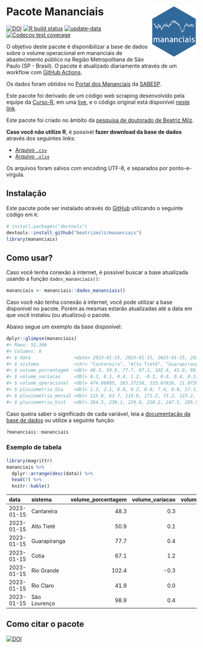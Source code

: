 
<!-- README.md is generated from README.Rmd. Please edit that file -->

# Pacote Mananciais <img src="man/figures/hexlogo.png" align="right" width = "120px"/>

<!-- badges: start -->

[![DOI](https://zenodo.org/badge/DOI/10.5281/zenodo.4733056.svg)](https://doi.org/10.5281/zenodo.4733056)
[![R build
status](https://github.com/beatrizmilz/mananciais/workflows/R-CMD-check/badge.svg)](https://github.com/beatrizmilz/mananciais/actions)
[![update-data](https://github.com/beatrizmilz/mananciais/actions/workflows/2-update_data.yaml/badge.svg)](https://github.com/beatrizmilz/mananciais/actions/workflows/2-update_data.yaml)
[![Codecov test
coverage](https://codecov.io/gh/beatrizmilz/mananciais/branch/master/graph/badge.svg)](https://codecov.io/gh/beatrizmilz/mananciais?branch=master)
<!-- badges: end -->

O objetivo deste pacote é disponibilizar a base de dados sobre o volume
operacional em mananciais de abastecimento público na Região
Metropolitana de São Paulo (SP - Brasil). O pacote é atualizado
diariamente através de um workflow com [GitHub
Actions](https://github.com/beatrizmilz/mananciais/actions).

Os dados foram obtidos no [Portal dos
Mananciais](http://mananciais.sabesp.com.br/Situacao) da
[SABESP](http://site.sabesp.com.br/site/Default.aspx).

Este pacote foi derivado de um código web scraping desenvolvido pela
equipe da [Curso-R](https://www.curso-r.com/), em uma
[live](https://youtu.be/jvZIxrMmOcQ), e o código original está
disponível [neste
link](https://github.com/curso-r/lives/blob/master/drafts/20200730_scraper_sabesp.R).

Este pacote foi criado no âmbito da [pesquisa de doutorado de Beatriz
Milz](https://beatrizmilz.github.io/tese/).

**Caso você não utilize R**, é possível **fazer download da base de
dados** através dos seguintes links:

- [Arquivo
  `.csv`](https://github.com/beatrizmilz/mananciais/raw/master/inst/extdata/mananciais.csv)
- [Arquivo
  `.xlsx`](https://github.com/beatrizmilz/mananciais/blob/master/inst/extdata/mananciais.xlsx?raw=true)

Os arquivos foram salvos com encoding UTF-8, e separados por
ponto-e-vírgula.

## Instalação

Este pacote pode ser instalado através do [GitHub](https://github.com/)
utilizando o seguinte código em `R`:

``` r
# install.packages("devtools")
devtools::install_github("beatrizmilz/mananciais")
library(mananciais)
```

## Como usar?

Caso você tenha conexão à internet, é possível buscar a base atualizada
usando a função `dados_mananciais()`:

``` r
mananciais <- mananciais::dados_mananciais() 
```

Caso você não tenha conexão à internet, você pode utilizar a base
disponível no pacote. Porém as mesmas estarão atualizadas até a data em
que você instalou (ou atualizou) o pacote.

Abaixo segue um exemplo da base disponível:

``` r
dplyr::glimpse(mananciais)
#> Rows: 52,306
#> Columns: 8
#> $ data                <date> 2023-01-15, 2023-01-15, 2023-01-15, 2023-01-15, 2…
#> $ sistema             <chr> "Cantareira", "Alto Tietê", "Guarapiranga", "Cotia…
#> $ volume_porcentagem  <dbl> 48.3, 50.9, 77.7, 67.1, 102.4, 41.9, 98.9, 48.0, 5…
#> $ volume_variacao     <dbl> 0.3, 0.1, 0.4, 1.2, -0.3, 0.0, 0.4, 0.3, 0.1, 0.5,…
#> $ volume_operacional  <dbl> 474.06805, 285.37158, 133.07816, 11.07202, 114.873…
#> $ pluviometria_dia    <dbl> 1.3, 2.1, 0.0, 0.2, 0.0, 7.4, 0.0, 17.1, 9.0, 14.2…
#> $ pluviometria_mensal <dbl> 125.0, 63.7, 119.0, 171.2, 73.2, 123.2, 184.8, 123…
#> $ pluviometria_hist   <dbl> 264.5, 239.1, 229.8, 218.2, 247.5, 295.5, 273.2, 2…
```

Caso queira saber o significado de cada variável, leia a [documentação
da base de
dados](https://beatrizmilz.github.io/mananciais/reference/mananciais.html)
ou utilize a seguinte função:

``` r
?mananciais::mananciais
```

### Exemplo de tabela

``` r
library(magrittr)
mananciais %>% 
  dplyr::arrange(desc(data)) %>% 
  head(7) %>%
  knitr::kable()
```

| data       | sistema      | volume_porcentagem | volume_variacao | volume_operacional | pluviometria_dia | pluviometria_mensal | pluviometria_hist |
|:-----------|:-------------|-------------------:|----------------:|-------------------:|-----------------:|--------------------:|------------------:|
| 2023-01-15 | Cantareira   |               48.3 |             0.3 |          474.06805 |              1.3 |               125.0 |             264.5 |
| 2023-01-15 | Alto Tietê   |               50.9 |             0.1 |          285.37158 |              2.1 |                63.7 |             239.1 |
| 2023-01-15 | Guarapiranga |               77.7 |             0.4 |          133.07816 |              0.0 |               119.0 |             229.8 |
| 2023-01-15 | Cotia        |               67.1 |             1.2 |           11.07202 |              0.2 |               171.2 |             218.2 |
| 2023-01-15 | Rio Grande   |              102.4 |            -0.3 |          114.87307 |              0.0 |                73.2 |             247.5 |
| 2023-01-15 | Rio Claro    |               41.9 |             0.0 |            5.72971 |              7.4 |               123.2 |             295.5 |
| 2023-01-15 | São Lourenço |               98.9 |             0.4 |           87.80351 |              0.0 |               184.8 |             273.2 |

## Como citar o pacote

[![DOI](https://zenodo.org/badge/DOI/10.5281/zenodo.4733056.svg)](https://doi.org/10.5281/zenodo.4733056)
